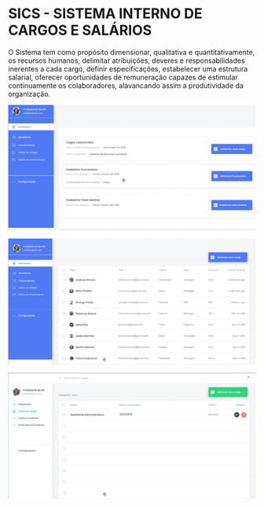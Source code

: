 # SICS - SISTEMA INTERNO DE CARGOS E SALÁRIOS

O Sistema tem como propósito dimensionar, qualitativa e quantitativamente, os recursos
humanos, delimitar atribuições, deveres e responsabilidades inerentes a cada cargo, definir
especificações, estabelecer uma estrutura salarial, oferecer oportunidades de remuneração
capazes de estimular continuamente os colaboradores, alavancando assim a produtividade da
organização.

![Image description](https://raw.githubusercontent.com/fr-daniel/SICS/master/front-end/public/s1.png)

![Image description](https://raw.githubusercontent.com/fr-daniel/SICS/master/front-end/public/s2.png)

![Image description](https://raw.githubusercontent.com/fr-daniel/SICS/master/front-end/public/s3.png)
